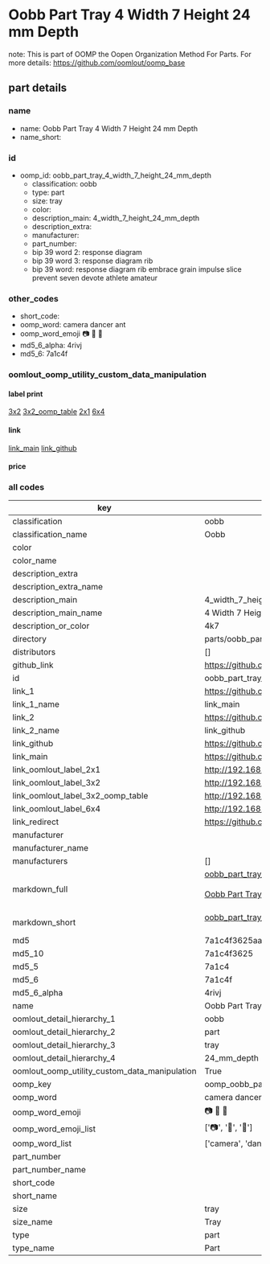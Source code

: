 # Oobb Part Tray 4 Width 7 Height 24 mm Depth  

note: This is part of OOMP the Oopen Organization Method For Parts. For more details: https://github.com/oomlout/oomp_base

##  part details
  







### name
* name: Oobb Part Tray 4 Width 7 Height 24 mm Depth
* name_short: 
### id
* oomp_id: oobb_part_tray_4_width_7_height_24_mm_depth
  * classification: oobb
  * type: part
  * size: tray
  * color: 
  * description_main: 4_width_7_height_24_mm_depth
  * description_extra: 
  * manufacturer: 
  * part_number: 
  * bip 39 word 2: response diagram
  * bip 39 word 3: response diagram rib
  * bip 39 word: response diagram rib embrace grain impulse slice prevent seven devote athlete amateur

### other_codes
* short_code: 
* oomp_word: camera dancer ant
* oomp_word_emoji :camera: :dancer: :ant:
* md5_6_alpha: 4rivj
* md5_6: 7a1c4f






### oomlout_oomp_utility_custom_data_manipulation
#### label print
[3x2](http://192.168.1.245:1112/?label=oomp%204rivj)
[3x2_oomp_table](http://192.168.1.108:1112/?label=oomp%204rivj)
[2x1](http://192.168.1.242:1112/?label=oomp%204rivj)
[6x4](http://192.168.1.55:1112/?label=oomp%204rivj)    

#### link

[link_main](https://github.com/oomlout/oomlout_oomp_version_1_messy/tree/main/parts/oobb_part_tray_4_width_7_height_24_mm_depth) [link_github](https://github.com/oomlout/oomlout_oomp_version_1_messy/tree/main/parts/oobb_part_tray_4_width_7_height_24_mm_depth)                             

#### price







### all codes 
| key | value |  
| --- | --- |  
| classification | oobb |  
| classification_name | Oobb |  
| color |  |  
| color_name |  |  
| description_extra |  |  
| description_extra_name |  |  
| description_main | 4_width_7_height_24_mm_depth |  
| description_main_name | 4 Width 7 Height 24 mm Depth |  
| description_or_color | 4k7 |  
| directory | parts/oobb_part_tray_4_width_7_height_24_mm_depth |  
| distributors | [] |  
| github_link | https://github.com/oomlout/oomlout_oomp_part_src/tree/main/parts/oobb_part_tray_4_width_7_height_24_mm_depth |  
| id | oobb_part_tray_4_width_7_height_24_mm_depth |  
| link_1 | https://github.com/oomlout/oomlout_oomp_version_1_messy/tree/main/parts/oobb_part_tray_4_width_7_height_24_mm_depth |  
| link_1_name | link_main |  
| link_2 | https://github.com/oomlout/oomlout_oomp_version_1_messy/tree/main/parts/oobb_part_tray_4_width_7_height_24_mm_depth |  
| link_2_name | link_github |  
| link_github | https://github.com/oomlout/oomlout_oomp_version_1_messy/tree/main/parts/oobb_part_tray_4_width_7_height_24_mm_depth |  
| link_main | https://github.com/oomlout/oomlout_oomp_version_1_messy/tree/main/parts/oobb_part_tray_4_width_7_height_24_mm_depth |  
| link_oomlout_label_2x1 | http://192.168.1.242:1112/?label=oomp%204rivj |  
| link_oomlout_label_3x2 | http://192.168.1.245:1112/?label=oomp%204rivj |  
| link_oomlout_label_3x2_oomp_table | http://192.168.1.108:1112/?label=oomp%204rivj |  
| link_oomlout_label_6x4 | http://192.168.1.55:1112/?label=oomp%204rivj |  
| link_redirect | https://github.com/oomlout/oomlout_oomp_version_1_messy/tree/main/parts/oobb_part_tray_4_width_7_height_24_mm_depth |  
| manufacturer |  |  
| manufacturer_name |  |  
| manufacturers | [] |  
| markdown_full | [oobb_part_tray_4_width_7_height_24_mm_depth](none)<br>[](none)<br>[Oobb Part Tray 4 Width 7 Height 24 Mm Depth](none)<br><br> |  
| markdown_short | [oobb_part_tray_4_width_7_height_24_mm_depth](none)<br><br> |  
| md5 | 7a1c4f3625aa596dc8b2c48971cf3dbd |  
| md5_10 | 7a1c4f3625 |  
| md5_5 | 7a1c4 |  
| md5_6 | 7a1c4f |  
| md5_6_alpha | 4rivj |  
| name | Oobb Part Tray 4 Width 7 Height 24 mm Depth |  
| oomlout_detail_hierarchy_1 | oobb |  
| oomlout_detail_hierarchy_2 | part |  
| oomlout_detail_hierarchy_3 | tray |  
| oomlout_detail_hierarchy_4 | 24_mm_depth |  
| oomlout_oomp_utility_custom_data_manipulation | True |  
| oomp_key | oomp_oobb_part_tray_4_width_7_height_24_mm_depth |  
| oomp_word | camera dancer ant |  
| oomp_word_emoji | :camera: :dancer: :ant: |  
| oomp_word_emoji_list | [':camera:', ':dancer:', ':ant:'] |  
| oomp_word_list | ['camera', 'dancer', 'ant'] |  
| part_number |  |  
| part_number_name |  |  
| short_code |  |  
| short_name |  |  
| size | tray |  
| size_name | Tray |  
| type | part |  
| type_name | Part |  

